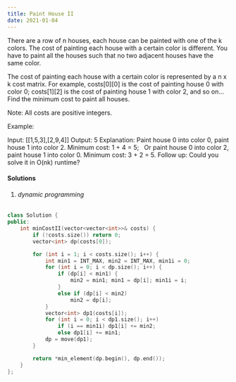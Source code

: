 ```yaml
---
title: Paint House II
date: 2021-01-04
---
```

There are a row of n houses, each house can be painted with one of the k colors. The cost of painting each house with a certain color is different. You have to paint all the houses such that no two adjacent houses have the same color.

The cost of painting each house with a certain color is represented by a n x k cost matrix. For example, costs[0][0] is the cost of painting house 0 with color 0; costs[1][2] is the cost of painting house 1 with color 2, and so on... Find the minimum cost to paint all houses.

Note:
All costs are positive integers.

Example:

Input: [[1,5,3],[2,9,4]]
Output: 5
Explanation: Paint house 0 into color 0, paint house 1 into color 2. Minimum cost: 1 + 4 = 5; 
             Or paint house 0 into color 2, paint house 1 into color 0. Minimum cost: 3 + 2 = 5. 
Follow up:
Could you solve it in O(nk) runtime?


#### Solutions


1. ###### dynamic programming

```cpp
class Solution {
public:
    int minCostII(vector<vector<int>>& costs) {
        if (!costs.size()) return 0;
        vector<int> dp(costs[0]);

        for (int i = 1; i < costs.size(); i++) {
            int min1 = INT_MAX, min2 = INT_MAX, min1i = 0;
            for (int i = 0; i < dp.size(); i++) {
                if (dp[i] < min1) {
                    min2 = min1; min1 = dp[i]; min1i = i;
                }
                else if (dp[i] < min2)
                    min2 = dp[i];
            }
            vector<int> dp1(costs[i]);
            for (int i = 0; i < dp1.size(); i++)
                if (i == min1i) dp1[i] += min2;
                else dp1[i] += min1;
            dp = move(dp1);
        }

        return *min_element(dp.begin(), dp.end());
    }
};
```